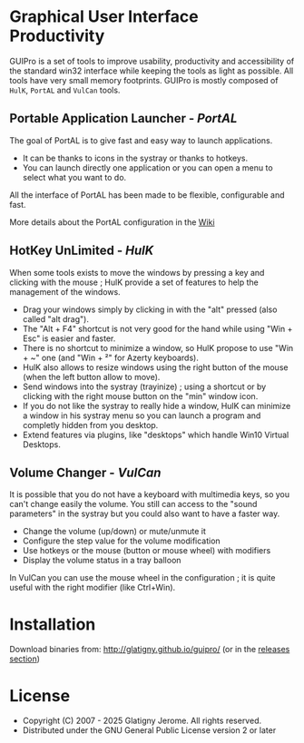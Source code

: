 # Graphical User Interface Productivity

GUIPro is a set of tools to improve usability, productivity and accessibility of the standard win32 interface while keeping the tools as light as possible. All tools have very small memory footprints.
GUIPro is mostly composed of `HulK`, `PortAL` and `VulCan` tools.

## Portable Application Launcher - _PortAL_

The goal of PortAL is to give fast and easy way to launch applications.

* It can be thanks to icons in the systray or thanks to hotkeys.
* You can launch directly one application or you can open a menu to select what you want to do.

All the interface of PortAL has been made to be flexible, configurable and fast.

More details about the PortAL configuration in the [Wiki](https://github.com/glatigny/guipro/wiki/PortAL-Configuration)

## HotKey UnLimited - _HulK_

When some tools exists to move the windows by pressing a key and clicking with the mouse ; HulK provide a set of features to help the management of the windows.

* Drag your windows simply by clicking in with the "alt" pressed (also called "alt drag").
* The "Alt + F4" shortcut is not very good for the hand while using "Win + Esc" is easier and faster.
* There is no shortcut to minimize a window, so HulK propose to use "Win + ~" one (and "Win + ²" for Azerty keyboards).
* HulK also allows to resize windows using the right button of the mouse (when the left button allow to move).
* Send windows into the systray (trayinize) ; using a shortcut or by clicking with the right mouse button on the "min" window icon.
* If you do not like the systray to really hide a window, HulK can minimize a window in his systray menu so you can launch a program and completly hidden from you desktop.
* Extend features via plugins, like "desktops" which handle Win10 Virtual Desktops.

## Volume Changer - _VulCan_

It is possible that you do not have a keyboard with multimedia keys, so you can't change easily the volume. You still can access to the "sound parameters" in the systray but you could also want to have a faster way.

* Change the volume (up/down) or mute/unmute it
* Configure the step value for the volume modification
* Use hotkeys or the mouse (button or mouse wheel) with modifiers
* Display the volume status in a tray balloon

In VulCan you can use the mouse wheel in the configuration ; it is quite useful with the right modifier (like Ctrl+Win).

# Installation

Download binaries from: http://glatigny.github.io/guipro/ (or in the [releases section](https://github.com/glatigny/guipro/releases))

# License

* Copyright (C) 2007 - 2025 Glatigny Jerome. All rights reserved.
* Distributed under the GNU General Public License version 2 or later
